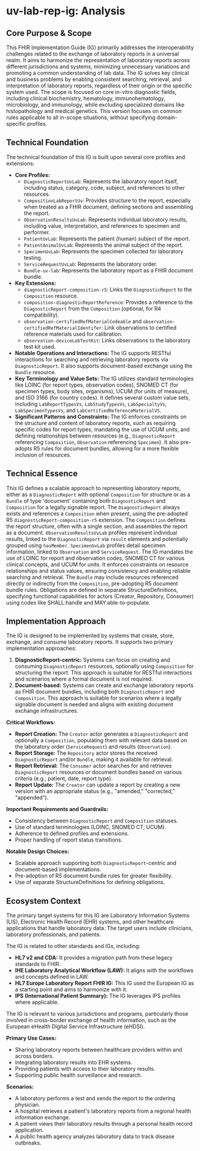 # uv-lab-rep-ig: Analysis

## Core Purpose & Scope

This FHIR Implementation Guide (IG) primarily addresses the interoperability challenges related to the exchange of laboratory reports in a universal realm. It aims to harmonize the representation of laboratory reports across different jurisdictions and systems, minimizing unnecessary variations and promoting a common understanding of lab data. The IG solves key clinical and business problems by enabling consistent searching, retrieval, and interpretation of laboratory reports, regardless of their origin or the specific system used. The scope is focused on core in-vitro diagnostic fields, including clinical biochemistry, hematology, immunohematology, microbiology, and immunology, while excluding specialized domains like histopathology and medical genetics. This version focuses on common rules applicable to all in-scope situations, without specifying domain-specific profiles.

## Technical Foundation

The technical foundation of this IG is built upon several core profiles and extensions:

-   **Core Profiles:**
    -   `DiagnosticReportUvLab`: Represents the laboratory report itself, including status, category, code, subject, and references to other resources.
    -   `CompositionLabReportUv`: Provides structure to the report, especially when treated as a FHIR document, defining sections and assembling the report.
    -   `ObservationResultsUvLab`: Represents individual laboratory results, including value, interpretation, and references to specimen and performer.
    -   `PatientUvLab`: Represents the patient (human) subject of the report.
    -   `PatientAnimalUvLab`: Represents the animal subject of the report.
    -   `SpecimenUvLab`: Represents the specimen collected for laboratory testing.
    -   `ServiceRequestUvLab`: Represents the laboratory order.
    -   `Bundle-uv-lab`: Represents the laboratory report as a FHIR document bundle.
-   **Key Extensions:**
    -   `diagnosticReport-composition-r5`: Links the `DiagnosticReport` to the `Composition` resource.
    -   `composition-diagnosticReportReference`: Provides a reference to the `DiagnosticReport` from the `Composition` (optional, for R4 compatibility).
    -   `observation-certifiedRefMaterialCodeable` and `observation-certifiedRefMaterialIdentifer`: Link observations to certified reference materials used for calibration.
    -   `observation-deviceLabTestKit`: Links observations to the laboratory test kit used.
-   **Notable Operations and Interactions:** The IG supports RESTful interactions for searching and retrieving laboratory reports via `DiagnosticReport`. It also supports document-based exchange using the `Bundle` resource.
-   **Key Terminology and Value Sets:** The IG utilizes standard terminologies like LOINC (for report types, observation codes), SNOMED CT (for specimen types, body sites, organisms), UCUM (for units of measure), and ISO 3166 (for country codes). It defines several custom value sets, including `LabReportTypesVs`, `LabStudyTypesVs`, `LabSpecialtyVs`, `LabSpecimenTypesVs`, and `LabCertifiedReferenceMaterialVS`.
-   **Significant Patterns and Constraints:** The IG enforces constraints on the structure and content of laboratory reports, such as requiring specific codes for report types, mandating the use of UCUM units, and defining relationships between resources (e.g., `DiagnosticReport` referencing `Composition`, `Observation` referencing `Specimen`). It also pre-adopts R5 rules for document bundles, allowing for a more flexible inclusion of resources.

## Technical Essence

This IG defines a scalable approach to representing laboratory reports, either as a `DiagnosticReport` with optional `Composition` for structure or as a `Bundle` of type 'document' containing both `DiagnosticReport` and `Composition` for a legally signable report. The `DiagnosticReport` always exists and references a `Composition` when present, using the pre-adopted R5 `diagnosticReport-composition-r5` extension. The `Composition` defines the report structure, often with a single section, and assembles the report as a document.  `ObservationResultsUvLab` profiles represent individual results, linked to the `DiagnosticReport` via `result` elements and potentially grouped using `hasMember`.  `SpecimenUvLab` profiles detail specimen information, linked to `Observation` and `ServiceRequest`.  The IG mandates the use of LOINC for report and observation codes, SNOMED CT for various clinical concepts, and UCUM for units. It enforces constraints on resource relationships and status values, ensuring consistency and enabling reliable searching and retrieval. The `Bundle` may include resources referenced directly or indirectly from the `Composition`, pre-adopting R5 document bundle rules. Obligations are defined in separate StructureDefinitions, specifying functional capabilities for actors (Creator, Repository, Consumer) using codes like SHALL:handle and MAY:able-to-populate.

## Implementation Approach

The IG is designed to be implemented by systems that create, store, exchange, and consume laboratory reports. It supports two primary implementation approaches:

1.  **DiagnosticReport-centric:** Systems can focus on creating and consuming `DiagnosticReport` resources, optionally using `Composition` for structuring the report. This approach is suitable for RESTful interactions and scenarios where a formal document is not required.
2.  **Document-based:** Systems can create and exchange laboratory reports as FHIR document bundles, including both `DiagnosticReport` and `Composition`. This approach is suitable for scenarios where a legally signable document is needed and aligns with existing document exchange infrastructures.

**Critical Workflows:**

-   **Report Creation:** The `Creator` actor generates a `DiagnosticReport` and optionally a `Composition`, populating them with relevant data based on the laboratory order (`ServiceRequest`) and results (`Observation`).
-   **Report Storage:** The `Repository` actor stores the received `DiagnosticReport` and/or `Bundle`, making it available for retrieval.
-   **Report Retrieval:** The `Consumer` actor searches for and retrieves `DiagnosticReport` resources or document bundles based on various criteria (e.g., patient, date, report type).
-   **Report Update:** The `Creator` can update a report by creating a new version with an appropriate status (e.g., "amended," "corrected," "appended").

**Important Requirements and Guardrails:**

-   Consistency between `DiagnosticReport` and `Composition` statuses.
-   Use of standard terminologies (LOINC, SNOMED CT, UCUM).
-   Adherence to defined profiles and extensions.
-   Proper handling of report status transitions.

**Notable Design Choices:**

-   Scalable approach supporting both `DiagnosticReport`-centric and document-based implementations.
-   Pre-adoption of R5 document bundle rules for greater flexibility.
-   Use of separate StructureDefinitions for defining obligations.

## Ecosystem Context

The primary target systems for this IG are Laboratory Information Systems (LIS), Electronic Health Record (EHR) systems, and other healthcare applications that handle laboratory data. The target users include clinicians, laboratory professionals, and patients.

The IG is related to other standards and IGs, including:

-   **HL7 v2 and CDA:** It provides a migration path from these legacy standards to FHIR.
-   **IHE Laboratory Analytical Workflow (LAW):** It aligns with the workflows and concepts defined in LAW.
-   **HL7 Europe Laboratory Report FHIR IG:** This IG used the European IG as a starting point and aims to harmonize with it.
-   **IPS (International Patient Summary):** The IG leverages IPS profiles where applicable.

The IG is relevant to various jurisdictions and programs, particularly those involved in cross-border exchange of health information, such as the European eHealth Digital Service Infrastructure (eHDSI).

**Primary Use Cases:**

-   Sharing laboratory reports between healthcare providers within and across borders.
-   Integrating laboratory results into EHR systems.
-   Providing patients with access to their laboratory results.
-   Supporting public health surveillance and research.

**Scenarios:**

-   A laboratory performs a test and sends the report to the ordering physician.
-   A hospital retrieves a patient's laboratory reports from a regional health information exchange.
-   A patient views their laboratory results through a personal health record application.
-   A public health agency analyzes laboratory data to track disease outbreaks.
